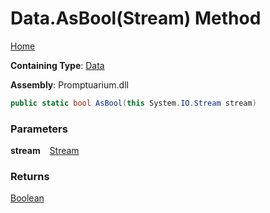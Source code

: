 # Data\.AsBool\(Stream\) Method

[Home](../../../README.md)

**Containing Type**: [Data](../README.md)

**Assembly**: Promptuarium\.dll

```csharp
public static bool AsBool(this System.IO.Stream stream)
```

### Parameters

**stream** &ensp; [Stream](https://docs.microsoft.com/en-us/dotnet/api/system.io.stream)

### Returns

[Boolean](https://docs.microsoft.com/en-us/dotnet/api/system.boolean)

